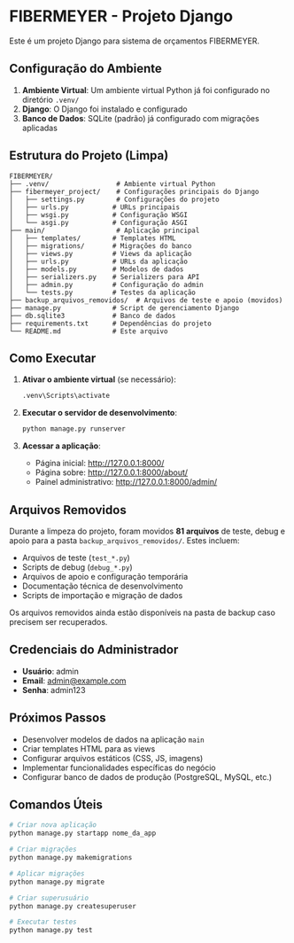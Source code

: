 # FIBERMEYER - Projeto Django

Este é um projeto Django para sistema de orçamentos FIBERMEYER.

## Configuração do Ambiente

1. **Ambiente Virtual**: Um ambiente virtual Python já foi configurado no diretório `.venv/`
2. **Django**: O Django foi instalado e configurado
3. **Banco de Dados**: SQLite (padrão) já configurado com migrações aplicadas

## Estrutura do Projeto (Limpa)

```
FIBERMEYER/
├── .venv/                 # Ambiente virtual Python
├── fibermeyer_project/    # Configurações principais do Django
│   ├── settings.py        # Configurações do projeto
│   ├── urls.py           # URLs principais
│   ├── wsgi.py           # Configuração WSGI
│   └── asgi.py           # Configuração ASGI
├── main/                  # Aplicação principal
│   ├── templates/        # Templates HTML
│   ├── migrations/       # Migrações do banco
│   ├── views.py          # Views da aplicação
│   ├── urls.py           # URLs da aplicação
│   ├── models.py         # Modelos de dados
│   ├── serializers.py    # Serializers para API
│   ├── admin.py          # Configuração do admin
│   └── tests.py          # Testes da aplicação
├── backup_arquivos_removidos/  # Arquivos de teste e apoio (movidos)
├── manage.py             # Script de gerenciamento Django
├── db.sqlite3            # Banco de dados
├── requirements.txt      # Dependências do projeto
└── README.md             # Este arquivo
```

## Como Executar

1. **Ativar o ambiente virtual** (se necessário):
   ```bash
   .venv\Scripts\activate
   ```

2. **Executar o servidor de desenvolvimento**:
   ```bash
   python manage.py runserver
   ```

3. **Acessar a aplicação**:
   - Página inicial: http://127.0.0.1:8000/
   - Página sobre: http://127.0.0.1:8000/about/
   - Painel administrativo: http://127.0.0.1:8000/admin/

## Arquivos Removidos

Durante a limpeza do projeto, foram movidos **81 arquivos** de teste, debug e apoio para a pasta `backup_arquivos_removidos/`. Estes incluem:

- Arquivos de teste (`test_*.py`)
- Scripts de debug (`debug_*.py`)
- Arquivos de apoio e configuração temporária
- Documentação técnica de desenvolvimento
- Scripts de importação e migração de dados

Os arquivos removidos ainda estão disponíveis na pasta de backup caso precisem ser recuperados.

## Credenciais do Administrador

- **Usuário**: admin
- **Email**: admin@example.com
- **Senha**: admin123

## Próximos Passos

- Desenvolver modelos de dados na aplicação `main`
- Criar templates HTML para as views
- Configurar arquivos estáticos (CSS, JS, imagens)
- Implementar funcionalidades específicas do negócio
- Configurar banco de dados de produção (PostgreSQL, MySQL, etc.)

## Comandos Úteis

```bash
# Criar nova aplicação
python manage.py startapp nome_da_app

# Criar migrações
python manage.py makemigrations

# Aplicar migrações
python manage.py migrate

# Criar superusuário
python manage.py createsuperuser

# Executar testes
python manage.py test
```
